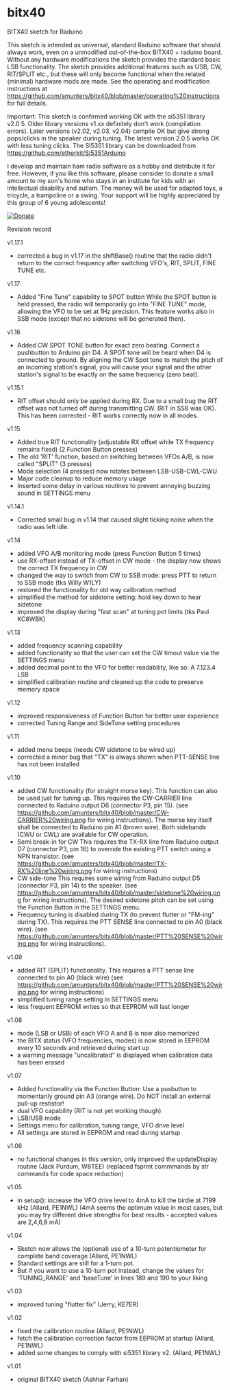 # bitx40
BITX40 sketch for Raduino

This sketch is intended as universal, standard Raduino software that should always work, even on a unmodified out-of-the-box BITX40 + raduino board. Without any hardware modifications the sketch provides the standard basic LSB functionality.
The sketch provides additional features such as USB, CW, RIT/SPLIT etc., but these will only become functional when the related (minimal) hardware mods are made. See the operating and modification instructions at https://github.com/amunters/bitx40/blob/master/operating%20instructions for full details.

Important:
This sketch is confirmed working OK with the si5351 library v2.0.5.
Older library versions v1.xx definitely don't work (compilation errors).
Later versions (v2.02, v2.03, v2.04) compile OK but give strong pops/clicks in the speaker during tuning.
The latest version 2.0.5 works OK with less tuning clicks.
The SI5351 library can be downloaded from https://github.com/etherkit/Si5351Arduino

I develop and maintain ham radio software as a hobby and distribute it for free. However, if you like this software, please consider to donate a small amount to my son's home who stays in an institute for kids with an intellectual disability and autism. The money will be used for adapted toys, a tricycle, a trampoline or a swing. Your support will be highly appreciated by this group of 6 young adolescents!

[![Donate](https://www.paypalobjects.com/en_US/GB/i/btn/btn_donateCC_LG.gif)](https://www.paypal.com/cgi-bin/webscr?cmd=_s-xclick&hosted_button_id=PTAMBM6QT8LP8)

Revision record

v1.17.1
- corrected a bug in v1.17 in the shiftBase() routine that the radio didn't return to the correct frequency after switching 
  VFO's, RIT, SPLIT, FINE TUNE etc.

v1.17
- Added "Fine Tune" capability to SPOT button
  While the SPOT button is held pressed, the radio will temporarily go into "FINE TUNE" mode, allowing the VFO to be set at 1Hz 
  precision. This feature works also in SSB mode (except that no sidetone will be generated then).

v1.16
- Added CW SPOT TONE button for exact zero beating.
  Connect a pushbutton to Arduino pin D4. A SPOT tone will be heard when D4 is connected to ground.
  By aligning the CW Spot tone to match the pitch of an incoming station's signal, you will cause your signal and the
  other station's signal to be exactly on the same frequency (zero beat).

v1.15.1
- RIT offset should only be applied during RX. Due to a small bug the RIT offset was not turned off during transmitting CW.
  (RIT in SSB was OK). This has been corrected - RIT works correctly now in all modes.

v1.15
- Added true RIT functionality (adjustable RX offset while TX frequency remains fixed) (2 Function Button presses)
- The old 'RIT' function, based on switching between VFOs A/B, is now called "SPLIT" (3 presses)
- Mode selection (4 presses) now rotates between LSB-USB-CWL-CWU
- Major code cleanup to reduce memory usage
- Inserted some delay in various routines to prevent annoying buzzing sound in SETTINGS menu

v1.14.1
- Corrected small bug in v1.14 that caused slight ticking noise when the radio was left idle.

v1.14
- added VFO A/B monitoring mode (press Function Button 5 times)
- use RX-offset instead of TX-offset in CW mode - the display now shows the correct TX frequency in CW
- changed the way to switch from CW to SSB mode: press PTT to return to SSB mode (tks Willy W1LY)
- restored the functionality for old way calibration method
- simplified the method for sidetone setting: hold key down to hear sidetone
- improved the display during "fast scan" at tuning pot limits (tks Paul KC8WBK)

v1.13
- added frequency scanning capability
- added functionality so that the user can set the CW timout value via the SETTINGS menu
- added decimal point to the VFO for better readability, like so: A 7.123.4 LSB
- simplified calibration routine and cleaned up the code to preserve memory space 

v1.12
- improved responsiveness of Function Button for better user experience
- corrected Tuning Range and SideTone setting procedures

v1.11
- added menu beeps (needs CW sidetone to be wired up)
- corrected a minor bug that "TX" is always shown when PTT-SENSE line has not been installed

v1.10
- added CW functionality (for straight morse key). This function can also be used just for tuning up.
  This requires the CW-CARRIER line connected to Raduino output D6 (connector P3, pin 15).
  (see https://github.com/amunters/bitx40/blob/master/CW-CARRIER%20wiring.png for wiring instructions).
  The morse key itself shall be connected to Raduino pin A1 (brown wire).
  Both sidebands (CWU or CWL) are available for CW operation.
- Semi break-in for CW
  This requires the TX-RX line from Raduino output D7 (connector P3, pin 16) to override the existing PTT
  switch using a NPN transistor. 
  (see https://github.com/amunters/bitx40/blob/master/TX-RX%20line%20wiring.png for wiring instructions)  
- CW side-tone
  This requires some wiring from Raduino output D5 (connector P3, pin 14) to the speaker.
  (see https://github.com/amunters/bitx40/blob/master/sidetone%20wiring.png for wiring instructions).
  The desired sidetone pitch can be set using the Function Button in the SETTINGS menu.
- Frequency tuning is disabled during TX (to prevent flutter or "FM-ing" during TX).
  This requires the PTT SENSE line connected to pin A0 (black wire).
  (see https://github.com/amunters/bitx40/blob/master/PTT%20SENSE%20wiring.png for wiring instructions).

v1.09
- added RIT (SPLIT) functionality. This requires a PTT sense line connected to pin A0 (black wire)
  (see https://github.com/amunters/bitx40/blob/master/PTT%20SENSE%20wiring.png for wiring instructions)
- simplified tuning range setting in SETTINGS menu
- less frequent EEPROM writes so that EEPROM will last longer

v1.08
- mode (LSB or USB) of each VFO A and B is now also memorized
- the BITX status (VFO frequencies, modes) is now stored in EEPROM every 10 seconds and retrieved during start up
- a warning message "uncalibrated" is displayed when calibration data has been erased

v1.07
- Added functionality via the Function Button:
  Use a pusbutton to momentarily ground pin A3 (orange wire). Do NOT install an external pull-up restistor!
- dual VFO capability (RIT is not yet working though)
- LSB/USB mode
- Settings menu for calibration, tuning range, VFO drive level
- All settings are stored in EEPROM and read during startup

v1.06
- no functional changes in this version, only improved the updateDisplay routine (Jack Purdum, W8TEE)
  (replaced fsprint commmands by str commands for code space reduction)

v1.05
- in setup(): increase the VFO drive level to 4mA to kill the birdie at 7199 kHz (Allard, PE1NWL)
  (4mA seems the optimum value in most cases, but you may try different drive strengths for best results -
  accepted values are 2,4,6,8 mA)

v1.04
- Sketch now allows the (optional) use of a 10-turn potentiometer for complete band coverage (Allard, PE1NWL)
- Standard settings are still for a 1-turn pot.
- But if you want to use a 10-turn pot instead, change the values for 'TUNING_RANGE' and 'baseTune'
  in lines 189 and 190 to your liking
  
v1.03
- improved tuning "flutter fix" (Jerry, KE7ER)

v1.02
- fixed the calibration routine (Allard, PE1NWL)
- fetch the calibration correction factor from EEPROM at startup (Allard, PE1NWL)
- added some changes to comply with si5351 library v2. (Allard, PE1NWL)

v1.01
- original BITX40 sketch (Ashhar Farhan)
